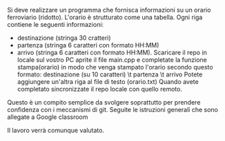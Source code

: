 Si deve realizzare un programma che fornisca informazioni su un orario ferroviario (ridotto).
L'orario è strutturato come una tabella. Ogni riga contiene le seguenti informazioni:
- destinazione (stringa 30 cratteri)
- partenza (stringa 6 caratteri con formato HH:MM)
- arrivo (stringa 6 caratteri con formato HH:MM).
Scaricare il repo in locale sul vostro PC aprite il file main.cpp e completate la funzione stampa(orario)
in modo che venga stampato l'orario secondo questo formato:
destinazione (su 10 caratteri) \t partenza \t arrivo
Potete aggiungere un'altra riga al file di testo (orario.txt)
Quando avete completato sincronizzate il repo locale con quello remoto.

Questo è un compito semplice da svolgere soprattutto per prendere confidenza con i meccanismi di git.
Seguite le istruzioni generali che sono allegate a Google classroom

Il lavoro verrà comunque valutato.

